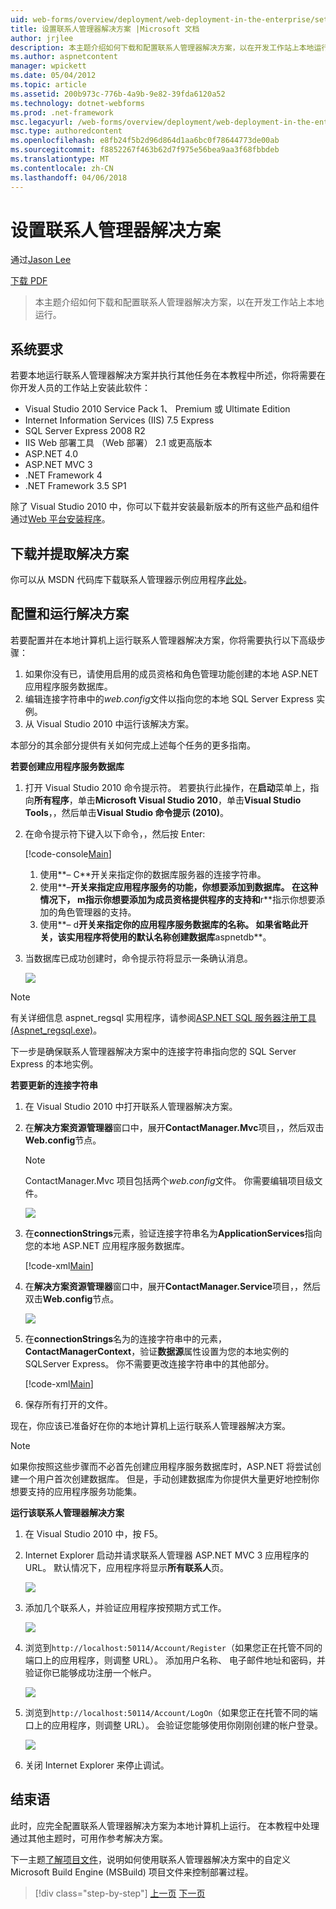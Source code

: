 ```yaml
---
uid: web-forms/overview/deployment/web-deployment-in-the-enterprise/setting-up-the-contact-manager-solution
title: 设置联系人管理器解决方案 |Microsoft 文档
author: jrjlee
description: 本主题介绍如何下载和配置联系人管理器解决方案，以在开发工作站上本地运行。
ms.author: aspnetcontent
manager: wpickett
ms.date: 05/04/2012
ms.topic: article
ms.assetid: 200b973c-776b-4a9b-9e82-39fda6120a52
ms.technology: dotnet-webforms
ms.prod: .net-framework
msc.legacyurl: /web-forms/overview/deployment/web-deployment-in-the-enterprise/setting-up-the-contact-manager-solution
msc.type: authoredcontent
ms.openlocfilehash: e8fb24f5b2d96d864d1aa6bc0f78644773de00ab
ms.sourcegitcommit: f8852267f463b62d7f975e56bea9aa3f68fbbdeb
ms.translationtype: MT
ms.contentlocale: zh-CN
ms.lasthandoff: 04/06/2018
---
```

<a name="setting-up-the-contact-manager-solution"></a>设置联系人管理器解决方案
====================
通过[Jason Lee](https://github.com/jrjlee)

[下载 PDF](https://msdnshared.blob.core.windows.net/media/MSDNBlogsFS/prod.evol.blogs.msdn.com/CommunityServer.Blogs.Components.WeblogFiles/00/00/00/63/56/8130.DeployingWebAppsInEnterpriseScenarios.pdf)

> 本主题介绍如何下载和配置联系人管理器解决方案，以在开发工作站上本地运行。


## <a name="system-requirements"></a>系统要求

若要本地运行联系人管理器解决方案并执行其他任务在本教程中所述，你将需要在你开发人员的工作站上安装此软件：

- Visual Studio 2010 Service Pack 1、 Premium 或 Ultimate Edition
- Internet Information Services (IIS) 7.5 Express
- SQL Server Express 2008 R2
- IIS Web 部署工具 （Web 部署） 2.1 或更高版本
- ASP.NET 4.0
- ASP.NET MVC 3
- .NET Framework 4
- .NET Framework 3.5 SP1

除了 Visual Studio 2010 中，你可以下载并安装最新版本的所有这些产品和组件通过[Web 平台安装程序](https://go.microsoft.com/?linkid=9805118)。

## <a name="download-and-extract-the-solution"></a>下载并提取解决方案

你可以从 MSDN 代码库下载联系人管理器示例应用程序[此处](https://code.msdn.microsoft.com/Deploying-Web-Applications-9d9093c0)。

## <a name="configure-and-run-the-solution"></a>配置和运行解决方案

若要配置并在本地计算机上运行联系人管理器解决方案，你将需要执行以下高级步骤：

1. 如果你没有已，请使用启用的成员资格和角色管理功能创建的本地 ASP.NET 应用程序服务数据库。
2. 编辑连接字符串中的*web.config*文件以指向您的本地 SQL Server Express 实例。
3. 从 Visual Studio 2010 中运行该解决方案。

本部分的其余部分提供有关如何完成上述每个任务的更多指南。

**若要创建应用程序服务数据库**

1. 打开 Visual Studio 2010 命令提示符。 若要执行此操作，在**启动**菜单上，指向**所有程序**，单击**Microsoft Visual Studio 2010**，单击**Visual Studio Tools**，，然后单击**Visual Studio 命令提示 (2010)**。
2. 在命令提示符下键入以下命令，，然后按 Enter:

    [!code-console[Main](setting-up-the-contact-manager-solution/samples/sample1.cmd)]

    1. 使用**– C**开关来指定你的数据库服务器的连接字符串。
    2. 使用**–**开关来指定应用程序服务的功能，你想要添加到数据库。 在这种情况下， **m**指示你想要添加为成员资格提供程序的支持和**r**指示你想要添加的角色管理器的支持。
    3. 使用**– d**开关来指定你的应用程序服务数据库的名称。 如果省略此开关，该实用程序将使用的默认名称创建数据库**aspnetdb**。
3. 当数据库已成功创建时，命令提示符将显示一条确认消息。

    ![](setting-up-the-contact-manager-solution/_static/image1.png)

> [!NOTE]
> 有关详细信息 aspnet\_regsql 实用程序，请参阅[ASP.NET SQL 服务器注册工具 (Aspnet\_regsql.exe)](https://msdn.microsoft.com/library/ms229862(v=vs.100).aspx)。


下一步是确保联系人管理器解决方案中的连接字符串指向您的 SQL Server Express 的本地实例。

**若要更新的连接字符串**

1. 在 Visual Studio 2010 中打开联系人管理器解决方案。
2. 在**解决方案资源管理器**窗口中，展开**ContactManager.Mvc**项目，，然后双击**Web.config**节点。

    > [!NOTE]
    > ContactManager.Mvc 项目包括两个*web.config*文件。 你需要编辑项目级文件。

    ![](setting-up-the-contact-manager-solution/_static/image2.png)
3. 在**connectionStrings**元素，验证连接字符串名为**ApplicationServices**指向您的本地 ASP.NET 应用程序服务数据库。

    [!code-xml[Main](setting-up-the-contact-manager-solution/samples/sample2.xml)]
4. 在**解决方案资源管理器**窗口中，展开**ContactManager.Service**项目，，然后双击**Web.config**节点。

    ![](setting-up-the-contact-manager-solution/_static/image3.png)
5. 在**connectionStrings**名为的连接字符串中的元素， **ContactManagerContext**，验证**数据源**属性设置为您的本地实例的 SQLServer Express。 你不需要更改连接字符串中的其他部分。

    [!code-xml[Main](setting-up-the-contact-manager-solution/samples/sample3.xml)]
6. 保存所有打开的文件。

现在，你应该已准备好在你的本地计算机上运行联系人管理器解决方案。

> [!NOTE]
> 如果你按照这些步骤而不必首先创建应用程序服务数据库时，ASP.NET 将尝试创建一个用户首次创建数据库。 但是，手动创建数据库为你提供大量更好地控制你想要支持的应用程序服务功能集。


**运行该联系人管理器解决方案**

1. 在 Visual Studio 2010 中，按 F5。
2. Internet Explorer 启动并请求联系人管理器 ASP.NET MVC 3 应用程序的 URL。 默认情况下，应用程序将显示**所有联系人**页。

    ![](setting-up-the-contact-manager-solution/_static/image4.png)
3. 添加几个联系人，并验证应用程序按预期方式工作。

    ![](setting-up-the-contact-manager-solution/_static/image5.png)
4. 浏览到`http://localhost:50114/Account/Register`（如果您正在托管不同的端口上的应用程序，则调整 URL）。 添加用户名称、 电子邮件地址和密码，并验证你已能够成功注册一个帐户。

    ![](setting-up-the-contact-manager-solution/_static/image6.png)
5. 浏览到`http://localhost:50114/Account/LogOn`（如果您正在托管不同的端口上的应用程序，则调整 URL）。 会验证您能够使用你刚刚创建的帐户登录。

    ![](setting-up-the-contact-manager-solution/_static/image7.png)
6. 关闭 Internet Explorer 来停止调试。

## <a name="conclusion"></a>结束语

此时，应完全配置联系人管理器解决方案为本地计算机上运行。 在本教程中处理通过其他主题时，可用作参考解决方案。

下一主题[了解项目文件](understanding-the-project-file.md)，说明如何使用联系人管理器解决方案中的自定义 Microsoft Build Engine (MSBuild) 项目文件来控制部署过程。

> [!div class="step-by-step"]
> [上一页](the-contact-manager-solution.md)
> [下一页](understanding-the-project-file.md)
